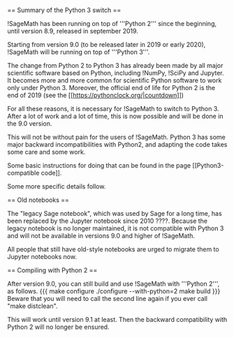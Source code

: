 == Summary of the Python 3 switch ==

!SageMath has been running on top of '''Python 2''' since the beginning, until version 8.9, released in september 2019.

Starting from version 9.0 (to be released later in 2019 or early 2020), !SageMath will be running on top of '''Python 3'''.

The change from Python 2 to Python 3 has already been made by all major scientific software based on Python, including !NumPy, !SciPy and Jupyter. It becomes more and more common for scientific Python software to work only under Python 3. Moreover, the official end of life for Python 2 is the end of 2019 (see the [[https://pythonclock.org/|countdown]])

For all these reasons, it is necessary for !SageMath to switch to Python 3. After a lot of work and a lot of time, this is now possible and will be done in the 9.0 version.

This will not be without pain for the users of !SageMath. Python 3 has some major backward incompatibilities with Python2, and adapting the code takes some care and some work.

Some basic instructions for doing that can be found in the page [[Python3-compatible code]].

Some more specific details follow.

== Old notebooks ==

The "legacy Sage notebook", which was used by Sage for a long time, has been replaced by the Jupyter notebook since 2010 ????. Because the legacy notebook is no longer maintained, it is not compatible with Python 3 and will not be available in versions 9.0 and higher of !SageMath.

All people that still have old-style notebooks are urged to migrate them to Jupyter notebooks now.

== Compiling with Python 2 ==

After version 9.0, you can still build and use !SageMath with '''Python 2''', as follows.
{{{
make configure
./configure --with-python=2
make build
}}}
Beware that you will need to call the second line again if you ever call "make distclean".

This will work until version 9.1 at least. Then the backward compatibility with Python 2 will no longer be ensured.
